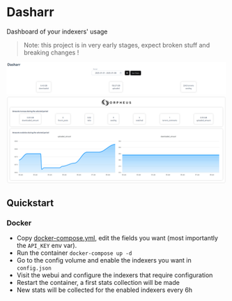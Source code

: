 # Dasharr

 Dashboard of your indexers' usage

 > Note: this project is in very early stages, expect broken stuff and breaking changes !

 ![header](images/0.png)
 ![header](images/1.png)

 ## Quickstart

 ### Docker

- Copy [docker-compose.yml](./docker-compose.yml), edit the fields you want (most importantly the `API_KEY` env var).
- Run the container `docker-compose up -d`
- Go to the config volume and enable the indexers you want in `config.json`
- Visit the webui and configure the indexers that require configuration
- Restart the container, a first stats collection will be made
- New stats will be collected for the enabled indexers every 6h